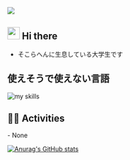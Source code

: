 <!--
<div align="right">
  <img src="https://komarev.com/ghpvc/?username=username" />
</div>
 -->
 
![](https://komarev.com/ghpvc/?username=pni525)

<!-- 2. プロフィールや連絡先を変更 -->
## <img src="https://media.giphy.com/media/hvRJCLFzcasrR4ia7z/giphy.gif" width="28"> Hi there

- そこらへんに生息している大学生です

<!-- 3. 好きな技術スタックに変更 -->
<!-- ライトモート：theme=light, ダークモート：theme=dark -->
<!-- アイコンの選択肢一覧：https://arc.net/l/quote/zizyykfh -->
## 使えそうで使えない言語
<img alt="my skills" src="https://skillicons.dev/icons?theme=dark&perline=7&i=c,cpp,python" />
<br>


<!-- 4. GitHub usernameを変更, 2箇所 -->
<!-- ライトモート：theme=light, ダークモート：theme=vue-dark  -->
## 🏃‍♀️ Activities
<div align="left"> 
- None
</div>

[![Anurag's GitHub stats](https://github-readme-stats.vercel.app/api?username=oni525)](https://github.com/anuraghazra/github-readme-stats)

<!--
This repository is a ✨ _special_ ✨ repository because its `README.md` (this file) appears on your GitHub profile.

Here are some ideas to get you started:

- 🔭 I’m currently working on ...
- 🌱 I’m currently learning ...
- 👯 I’m looking to collaborate on ...
- 🤔 I’m looking for help with ...
- 💬 Ask me about ...
- 📫 How to reach me: ...
- 😄 Pronouns: ...
- ⚡ Fun fact: ...
-->

